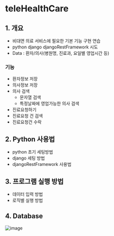 # teleHealthCare
## 1. 개요
 - 비대면 의료 서비스에 필요한 기본 기능 구현 연습
 - python django djangoRestFramework 시도
 - Data : 환자/의사(병원명, 진료과, 요일별 영업시간 등)
 
### 기능
 - 환자정보 저장
 - 의사정보 저장 
 - 의사 검색
   - 문자열 검색
   - 특정날짜에 영업가능한 의사 검색
 - 진료요청하기
 - 진료요청 건 검색
 - 진료요청건 수락 

## 2. Python 사용법
 - python 초기 세팅방법
 - django 세팅 방법
 - djangoRestFramework 사용법

## 3. 프로그램 실행 방법
 - 데이터 입력 방법
 - 로직별 실행 방법

## 4. Database
![image](https://github.com/backEndKwon/teleHealthCare/assets/128948886/67a7f3e7-f761-4da2-8f15-dab7eeb54898)